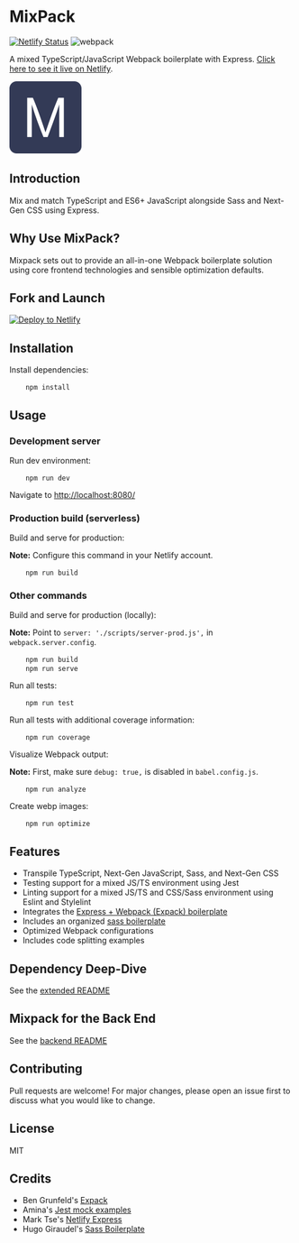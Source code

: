 # MixPack

[![Netlify Status](https://api.netlify.com/api/v1/badges/11c9fc21-e526-4b67-936e-f8910deac22b/deploy-status)](https://app.netlify.com/sites/mixpack/deploys) ![webpack](https://img.shields.io/badge/webpack-5.21.2-green)

A mixed TypeScript/JavaScript Webpack boilerplate with Express. [Click here to see it live on Netlify](https://mixpack.netlify.app).

![](docs/repo-logo.png)

## Introduction

Mix and match TypeScript and ES6+ JavaScript alongside Sass and Next-Gen CSS using Express.

## Why Use MixPack?

Mixpack sets out to provide an all-in-one Webpack boilerplate solution using core frontend technologies and sensible optimization defaults.

## Fork and Launch

[![Deploy to Netlify](https://www.netlify.com/img/deploy/button.svg)](https://app.netlify.com/start/deploy?repository=https://github.com/waldronmatt/mixpack)

## Installation

Install dependencies:

        npm install

## Usage

### Development server

Run dev environment:

        npm run dev

Navigate to [http://localhost:8080/](http://localhost:8080/)

### Production build (serverless)

Build and serve for production:

**Note:** Configure this command in your Netlify account.

        npm run build

### Other commands

Build and serve for production (locally):

**Note:** Point to `server: './scripts/server-prod.js',` in `webpack.server.config`.

        npm run build
        npm run serve

Run all tests:

        npm run test

Run all tests with additional coverage information:

        npm run coverage

Visualize Webpack output:

**Note:** First, make sure `debug: true,` is disabled in `babel.config.js`.

        npm run analyze

Create webp images:

        npm run optimize

## Features

- Transpile TypeScript, Next-Gen JavaScript, Sass, and Next-Gen CSS
- Testing support for a mixed JS/TS environment using Jest
- Linting support for a mixed JS/TS and CSS/Sass environment using Eslint and Stylelint
- Integrates the [Express + Webpack (Expack) boilerplate](https://github.com/bengrunfeld/expack)
- Includes an organized [sass boilerplate](https://github.com/HugoGiraudel/sass-boilerplate)
- Optimized Webpack configurations
- Includes code splitting examples

## Dependency Deep-Dive

See the [extended README](docs/README.md)

## Mixpack for the Back End

See the [backend README](docs/backend.md)

## Contributing

Pull requests are welcome! For major changes, please open an issue first to discuss what you would like to change.

## License

MIT

## Credits

- Ben Grunfeld's [Expack](https://github.com/bengrunfeld/expack)
- Amina's [Jest mock examples](https://github.com/BulbEnergy/jest-mock-examples)
- Mark Tse's [Netlify Express](https://github.com/neverendingqs/netlify-express)
- Hugo Giraudel's [Sass Boilerplate](https://github.com/HugoGiraudel/sass-boilerplate)
